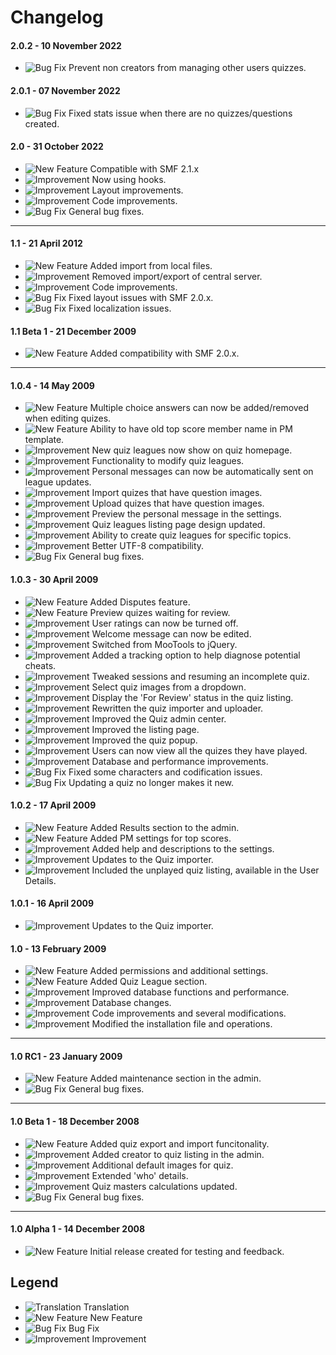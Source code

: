 # Changelog

#### 2.0.2 - 10 November 2022
- ![Bug Fix](https://smftricks.com/assets/changelog/bug--minus.png) Prevent non creators from managing other users quizzes.

#### 2.0.1 - 07 November 2022
- ![Bug Fix](https://smftricks.com/assets/changelog/bug--minus.png) Fixed stats issue when there are no quizzes/questions created.

#### 2.0 - 31 October 2022
- ![New Feature](https://smftricks.com/assets/changelog/tag--plus.png) Compatible with SMF 2.1.x
- ![Improvement](https://smftricks.com/assets/changelog/tag--pencil.png) Now using hooks.
- ![Improvement](https://smftricks.com/assets/changelog/tag--pencil.png) Layout improvements.
- ![Improvement](https://smftricks.com/assets/changelog/tag--pencil.png) Code improvements.
- ![Bug Fix](https://smftricks.com/assets/changelog/bug--minus.png) General bug fixes.
---
#### 1.1 - 21 April 2012
- ![New Feature](https://smftricks.com/assets/changelog/tag--plus.png) Added import from local files.
- ![Improvement](https://smftricks.com/assets/changelog/tag--pencil.png) Removed import/export of central server.
- ![Improvement](https://smftricks.com/assets/changelog/tag--pencil.png) Code improvements.
- ![Bug Fix](https://smftricks.com/assets/changelog/bug--minus.png) Fixed layout issues with SMF 2.0.x.
- ![Bug Fix](https://smftricks.com/assets/changelog/bug--minus.png) Fixed localization issues.

#### 1.1 Beta 1 - 21 December 2009
- ![New Feature](https://smftricks.com/assets/changelog/tag--plus.png) Added compatibility with SMF 2.0.x.
---
#### 1.0.4 - 14 May 2009
- ![New Feature](https://smftricks.com/assets/changelog/tag--plus.png) Multiple choice answers can now be added/removed when editing quizes.
- ![New Feature](https://smftricks.com/assets/changelog/tag--plus.png) Ability to have old top score member name in PM template.
- ![Improvement](https://smftricks.com/assets/changelog/tag--pencil.png) New quiz leagues now show on quiz homepage.
- ![Improvement](https://smftricks.com/assets/changelog/tag--pencil.png) Functionality to modify quiz leagues.
- ![Improvement](https://smftricks.com/assets/changelog/tag--pencil.png) Personal messages can now be automatically sent on league updates.
- ![Improvement](https://smftricks.com/assets/changelog/tag--pencil.png) Import quizes that have question images.
- ![Improvement](https://smftricks.com/assets/changelog/tag--pencil.png) Upload quizes that have question images.
- ![Improvement](https://smftricks.com/assets/changelog/tag--pencil.png) Preview the personal message in the settings.
- ![Improvement](https://smftricks.com/assets/changelog/tag--pencil.png) Quiz leagues listing page design updated.
- ![Improvement](https://smftricks.com/assets/changelog/tag--pencil.png) Ability to create quiz leagues for specific topics.
- ![Improvement](https://smftricks.com/assets/changelog/tag--pencil.png) Better UTF-8 compatibility.
- ![Bug Fix](https://smftricks.com/assets/changelog/bug--minus.png) General bug fixes.

#### 1.0.3 - 30 April 2009
- ![New Feature](https://smftricks.com/assets/changelog/tag--plus.png) Added Disputes feature.
- ![New Feature](https://smftricks.com/assets/changelog/tag--plus.png) Preview quizes waiting for review.
- ![Improvement](https://smftricks.com/assets/changelog/tag--pencil.png) User ratings can now be turned off.
- ![Improvement](https://smftricks.com/assets/changelog/tag--pencil.png) Welcome message can now be edited.
- ![Improvement](https://smftricks.com/assets/changelog/tag--pencil.png) Switched from MooTools to jQuery.
- ![Improvement](https://smftricks.com/assets/changelog/tag--pencil.png) Added a tracking option to help diagnose potential cheats.
- ![Improvement](https://smftricks.com/assets/changelog/tag--pencil.png) Tweaked sessions and resuming an incomplete quiz.
- ![Improvement](https://smftricks.com/assets/changelog/tag--pencil.png) Select quiz images from a dropdown.
- ![Improvement](https://smftricks.com/assets/changelog/tag--pencil.png) Display the 'For Review' status in the quiz listing.
- ![Improvement](https://smftricks.com/assets/changelog/tag--pencil.png) Rewritten the quiz importer and uploader.
- ![Improvement](https://smftricks.com/assets/changelog/tag--pencil.png) Improved the Quiz admin center.
- ![Improvement](https://smftricks.com/assets/changelog/tag--pencil.png) Improved the listing page.
- ![Improvement](https://smftricks.com/assets/changelog/tag--pencil.png) Improved the quiz popup.
- ![Improvement](https://smftricks.com/assets/changelog/tag--pencil.png) Users can now view all the quizes they have played.
- ![Improvement](https://smftricks.com/assets/changelog/tag--pencil.png) Database and performance improvements.
- ![Bug Fix](https://smftricks.com/assets/changelog/bug--minus.png) Fixed some characters and codification issues.
- ![Bug Fix](https://smftricks.com/assets/changelog/bug--minus.png) Updating a quiz no longer makes it new.

#### 1.0.2 - 17 April 2009
- ![New Feature](https://smftricks.com/assets/changelog/tag--plus.png) Added Results section to the admin.
- ![New Feature](https://smftricks.com/assets/changelog/tag--plus.png) Added PM settings for top scores.
- ![Improvement](https://smftricks.com/assets/changelog/tag--pencil.png) Added help and descriptions to the settings.
- ![Improvement](https://smftricks.com/assets/changelog/tag--pencil.png) Updates to the Quiz importer.
- ![Improvement](https://smftricks.com/assets/changelog/tag--pencil.png) Included the unplayed quiz listing, available in the User Details.

#### 1.0.1 - 16 April 2009
- ![Improvement](https://smftricks.com/assets/changelog/tag--pencil.png) Updates to the Quiz importer.

#### 1.0 - 13 February 2009
- ![New Feature](https://smftricks.com/assets/changelog/tag--plus.png) Added permissions and additional settings.
- ![New Feature](https://smftricks.com/assets/changelog/tag--plus.png) Added Quiz League section.
- ![Improvement](https://smftricks.com/assets/changelog/tag--pencil.png) Improved database functions and performance.
- ![Improvement](https://smftricks.com/assets/changelog/tag--pencil.png) Database changes. 
- ![Improvement](https://smftricks.com/assets/changelog/tag--pencil.png) Code improvements and several modifications.
- ![Improvement](https://smftricks.com/assets/changelog/tag--pencil.png) Modified the installation file and operations.
---
#### 1.0 RC1 - 23 January 2009
- ![New Feature](https://smftricks.com/assets/changelog/tag--plus.png) Added maintenance section in the admin.
- ![Bug Fix](https://smftricks.com/assets/changelog/bug--minus.png) General bug fixes.
---
#### 1.0 Beta 1 - 18 December 2008
- ![New Feature](https://smftricks.com/assets/changelog/tag--plus.png) Added quiz export and import funcitonality.
- ![Improvement](https://smftricks.com/assets/changelog/tag--pencil.png) Added creator to quiz listing in the admin.
- ![Improvement](https://smftricks.com/assets/changelog/tag--pencil.png) Additional default images for quiz.
- ![Improvement](https://smftricks.com/assets/changelog/tag--pencil.png) Extended 'who' details.
- ![Improvement](https://smftricks.com/assets/changelog/tag--pencil.png) Quiz masters calculations updated.
- ![Bug Fix](https://smftricks.com/assets/changelog/bug--minus.png) General bug fixes.
---
#### 1.0 Alpha 1 - 14 December 2008
- ![New Feature](https://smftricks.com/assets/changelog/tag--plus.png) Initial release created for testing and feedback.

## Legend
- ![Translation](https://smftricks.com/assets/changelog/language.png) Translation
- ![New Feature](https://smftricks.com/assets/changelog/tag--plus.png) New Feature
- ![Bug Fix](https://smftricks.com/assets/changelog/bug--minus.png) Bug Fix
- ![Improvement](https://smftricks.com/assets/changelog/tag--pencil.png) Improvement